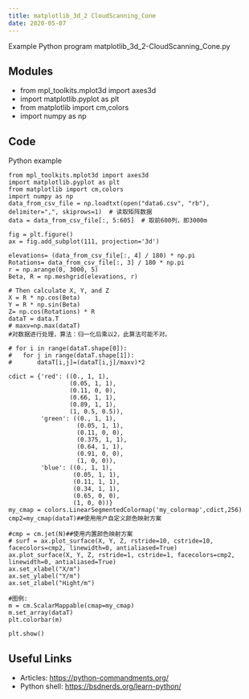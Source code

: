```yaml
---
title: matplotlib_3d_2 CloudScanning_Cone
date: 2020-05-07
---
```

Example Python program matplotlib_3d_2-CloudScanning_Cone.py

## Modules

* from mpl_toolkits.mplot3d import axes3d
* import matplotlib.pyplot as plt
* from matplotlib import cm,colors
* import numpy as np

## Code

Python example

    from mpl_toolkits.mplot3d import axes3d
    import matplotlib.pyplot as plt
    from matplotlib import cm,colors
    import numpy as np
    data_from_csv_file = np.loadtxt(open("data6.csv", "rb"), delimiter=",", skiprows=1)  # 读取矩阵数据
    data = data_from_csv_file[:, 5:605]  # 取前600列，即3000m
    
    fig = plt.figure()
    ax = fig.add_subplot(111, projection='3d')
    
    elevations= (data_from_csv_file[:, 4] / 180) * np.pi
    Rotations= data_from_csv_file[:, 3] / 180 * np.pi
    r = np.arange(0, 3000, 5)
    Beta, R = np.meshgrid(elevations, r)
    
    # Then calculate X, Y, and Z
    X = R * np.cos(Beta)
    Y = R * np.sin(Beta)
    Z= np.cos(Rotations) * R
    dataT = data.T
    # maxv=np.max(dataT)
    #对数据进行处理，算法：归一化后乘以2，此算法可能不对。
    
    # for i in range(dataT.shape[0]):
    # 	for j in range(dataT.shape[1]):
    # 		dataT[i,j]=(dataT[i,j]/maxv)*2
    
    cdict = {'red': ((0., 1, 1),
                     (0.05, 1, 1),
                     (0.11, 0, 0),
                     (0.66, 1, 1),
                     (0.89, 1, 1),
                     (1, 0.5, 0.5)),
             'green': ((0., 1, 1),
                       (0.05, 1, 1),
                       (0.11, 0, 0),
                       (0.375, 1, 1),
                       (0.64, 1, 1),
                       (0.91, 0, 0),
                       (1, 0, 0)),
             'blue': ((0., 1, 1),
                      (0.05, 1, 1),
                      (0.11, 1, 1),
                      (0.34, 1, 1),
                      (0.65, 0, 0),
                      (1, 0, 0))}
    my_cmap = colors.LinearSegmentedColormap('my_colormap',cdict,256)
    cmp2=my_cmap(dataT)##使用用户自定义颜色映射方案
    
    #cmp = cm.jet(N)##使用内置颜色映射方案
    # surf = ax.plot_surface(X, Y, Z, rstride=10, cstride=10, facecolors=cmp2, linewidth=0, antialiased=True)
    ax.plot_surface(X, Y, Z, rstride=1, cstride=1, facecolors=cmp2, linewidth=0, antialiased=True)
    ax.set_xlabel("X/m")
    ax.set_ylabel("Y/m")
    ax.set_zlabel("Hight/m")
    
    #图例:
    m = cm.ScalarMappable(cmap=my_cmap)
    m.set_array(dataT)
    plt.colorbar(m)
    
    plt.show()
    

## Useful Links

- Articles: https://python-commandments.org/
- Python shell: https://bsdnerds.org/learn-python/
